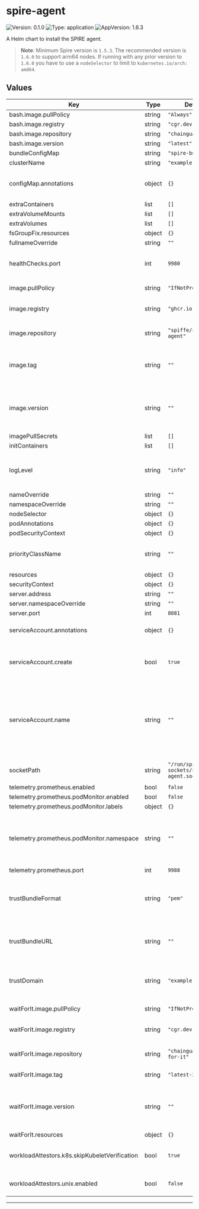 # spire-agent

<!-- This README.md is generated. Please edit README.md.gotmpl -->

![Version: 0.1.0](https://img.shields.io/badge/Version-0.1.0-informational?style=flat-square) ![Type: application](https://img.shields.io/badge/Type-application-informational?style=flat-square) ![AppVersion: 1.6.3](https://img.shields.io/badge/AppVersion-1.6.3-informational?style=flat-square)

A Helm chart to install the SPIRE agent.

> **Note**: Minimum Spire version is `1.5.3`.
> The recommended version is `1.6.0` to support arm64 nodes. If running with any
> prior version to `1.6.0` you have to use a `nodeSelector` to limit to `kubernetes.io/arch: amd64`.

## Values

| Key | Type | Default | Description |
|-----|------|---------|-------------|
| bash.image.pullPolicy | string | `"Always"` |  |
| bash.image.registry | string | `"cgr.dev"` |  |
| bash.image.repository | string | `"chainguard/bash"` |  |
| bash.image.version | string | `"latest"` |  |
| bundleConfigMap | string | `"spire-bundle"` |  |
| clusterName | string | `"example-cluster"` |  |
| configMap.annotations | object | `{}` | Annotations to add to the SPIRE Agent ConfigMap |
| extraContainers | list | `[]` |  |
| extraVolumeMounts | list | `[]` |  |
| extraVolumes | list | `[]` |  |
| fsGroupFix.resources | object | `{}` |  |
| fullnameOverride | string | `""` |  |
| healthChecks.port | int | `9980` | override the host port used for health checking |
| image.pullPolicy | string | `"IfNotPresent"` | The image pull policy |
| image.registry | string | `"ghcr.io"` | The OCI registry to pull the image from |
| image.repository | string | `"spiffe/spire-agent"` | The repository within the registry |
| image.tag | string | `""` | Overrides the image tag whose default is the chart appVersion. |
| image.version | string | `""` | This value is deprecated in favor of tag. (Will be removed in a future release) |
| imagePullSecrets | list | `[]` |  |
| initContainers | list | `[]` |  |
| logLevel | string | `"info"` | The log level, valid values are "debug", "info", "warn", and "error" |
| nameOverride | string | `""` |  |
| namespaceOverride | string | `""` |  |
| nodeSelector | object | `{}` |  |
| podAnnotations | object | `{}` |  |
| podSecurityContext | object | `{}` |  |
| priorityClassName | string | `""` | Priority class assigned to daemonset pods |
| resources | object | `{}` |  |
| securityContext | object | `{}` |  |
| server.address | string | `""` |  |
| server.namespaceOverride | string | `""` |  |
| server.port | int | `8081` |  |
| serviceAccount.annotations | object | `{}` | Annotations to add to the service account |
| serviceAccount.create | bool | `true` | Specifies whether a service account should be created |
| serviceAccount.name | string | `""` | The name of the service account to use. If not set and create is true, a name is generated using the fullname template |
| socketPath | string | `"/run/spire/agent-sockets/spire-agent.sock"` | The unix socket path to the spire-agent |
| telemetry.prometheus.enabled | bool | `false` |  |
| telemetry.prometheus.podMonitor.enabled | bool | `false` |  |
| telemetry.prometheus.podMonitor.labels | object | `{}` |  |
| telemetry.prometheus.podMonitor.namespace | string | `""` | Override where to install the podMonitor, if not set will use the same namespace as the spire-agent |
| telemetry.prometheus.port | int | `9988` |  |
| trustBundleFormat | string | `"pem"` | If using trustBundleURL, what format is the url. Choices are "pem" and "spiffe" |
| trustBundleURL | string | `""` | If set, obtain trust bundle from url instead of Kubernetes ConfigMap |
| trustDomain | string | `"example.org"` | The trust domain to be used for the SPIFFE identifiers |
| waitForIt.image.pullPolicy | string | `"IfNotPresent"` | The image pull policy |
| waitForIt.image.registry | string | `"cgr.dev"` | The OCI registry to pull the image from |
| waitForIt.image.repository | string | `"chainguard/wait-for-it"` | The repository within the registry |
| waitForIt.image.tag | string | `"latest-20230517"` | Overrides the image tag |
| waitForIt.image.version | string | `""` | This value is deprecated in favor of tag. (Will be removed in a future release) |
| waitForIt.resources | object | `{}` |  |
| workloadAttestors.k8s.skipKubeletVerification | bool | `true` | If true, kubelet certificate verification is skipped |
| workloadAttestors.unix.enabled | bool | `false` | enables the Unix workload attestor |

----------------------------------------------
